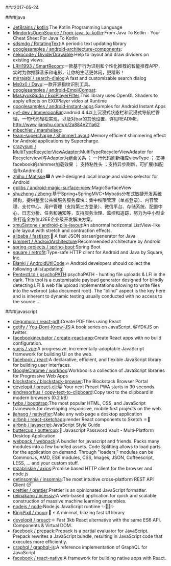 ###2017-05-24 

####java
* [JetBrains / kotlin](https://github.com/JetBrains/kotlin):The Kotlin Programming Language
* [MindorksOpenSource / from-java-to-kotlin](https://github.com/MindorksOpenSource/from-java-to-kotlin):From Java To Kotlin - Your Cheat Sheet For Java To Kotlin
* [sdsmdg / RotatingText](https://github.com/sdsmdg/RotatingText):A periodic text updating library
* [googlesamples / android-architecture-components](https://github.com/googlesamples/android-architecture-components):
* [nekocode / DividerDrawable](https://github.com/nekocode/DividerDrawable):Help to layout and draw dividers on existing views.
* [LRH1993 / SmartRecom](https://github.com/LRH1993/SmartRecom):一款基于行为识别和个性化推荐的智能推荐APP，实时为你推荐音乐和电影，让你的生活更休闲，更精彩！
* [mirrajabi / search-dialog](https://github.com/mirrajabi/search-dialog):A fast and customizable search dialog
* [Ms0x0 / Dayu](https://github.com/Ms0x0/Dayu):一款开源指纹识别工具。
* [googlesamples / android-EmojiCompat](https://github.com/googlesamples/android-EmojiCompat):
* [MasayukiSuda / ExoPlayerFilter](https://github.com/MasayukiSuda/ExoPlayerFilter):This library uses OpenGL Shaders to apply effects on EXOPlayer video at Runtime
* [googlesamples / android-instant-apps](https://github.com/googlesamples/android-instant-apps):Samples for Android Instant Apps
* [gyf-dev / ImmersionBar](https://github.com/gyf-dev/ImmersionBar):android 4.4以上沉浸式状态栏和沉浸式导航栏管理，一句代码轻松实现，以及对bar的其他设置，详见README，http://www.jianshu.com/p/2a884e211a62
* [mbechler / marshalsec](https://github.com/mbechler/marshalsec):
* [team-supercharge / ShimmerLayout](https://github.com/team-supercharge/ShimmerLayout):Memory efficient shimmering effect for Android applications by Supercharge.
* [crazysunj / MultiTypeRecyclerViewAdapter](https://github.com/crazysunj/MultiTypeRecyclerViewAdapter):MultiTypeRecyclerViewAdapter for Recyclerview(与Adapter为组合关系 ； 一行代码刷新相应viewType ； 支持facebook的shimmer加载效果 ； 支持粘性头 ；支持异步刷新，可扩展(如配合RxAndroid))
* [zhihu / Matisse](https://github.com/zhihu/Matisse):🎆 A well-designed local image and video selector for Android
* [gplibs / android-magic-surface-view](https://github.com/gplibs/android-magic-surface-view):MagicSurfaceView
* [shuzheng / zheng](https://github.com/shuzheng/zheng):基于Spring+SpringMVC+Mybatis分布式敏捷开发系统架构，提供整套公共微服务服务模块：集中权限管理（单点登录）、内容管理、支付中心、用户管理（支持第三方登录）、微信平台、存储系统、配置中心、日志分析、任务和通知等，支持服务治理、监控和追踪，努力为中小型企业打造全方位J2EE企业级开发解决方案。
* [xmuSistone / android-pile-layout](https://github.com/xmuSistone/android-pile-layout):An abnormal horizontal ListView-like pile layout with stretch and contraction effects.
* [alibaba / fastjson](https://github.com/alibaba/fastjson):🚄 A fast JSON parser/generator for Java
* [iammert / AndroidArchitecture](https://github.com/iammert/AndroidArchitecture):Recommended architecture by Android
* [spring-projects / spring-boot](https://github.com/spring-projects/spring-boot):Spring Boot
* [square / retrofit](https://github.com/square/retrofit):Type-safe HTTP client for Android and Java by Square, Inc.
* [Blankj / AndroidUtilCode](https://github.com/Blankj/AndroidUtilCode):🔥 Android developers should collect the following utils(updating)
* [PentestLtd / psychoPATH](https://github.com/PentestLtd/psychoPATH):psychoPATH - hunting file uploads & LFI in the dark. This tool is a customisable payload generator designed for blindly detecting LFI & web file upload implementations allowing to write files into the webroot (aka document root). The "blind" aspect is the key here and is inherent to dynamic testing usually conducted with no access to the source …

####javascript
* [diegomura / react-pdf](https://github.com/diegomura/react-pdf):Create PDF files using React
* [getify / You-Dont-Know-JS](https://github.com/getify/You-Dont-Know-JS):A book series on JavaScript. @YDKJS on twitter.
* [facebookincubator / create-react-app](https://github.com/facebookincubator/create-react-app):Create React apps with no build configuration.
* [vuejs / vue](https://github.com/vuejs/vue):A progressive, incrementally-adoptable JavaScript framework for building UI on the web.
* [facebook / react](https://github.com/facebook/react):A declarative, efficient, and flexible JavaScript library for building user interfaces.
* [GoogleChrome / workbox](https://github.com/GoogleChrome/workbox):Workbox is a collection of JavaScript libraries for Progressive Web Apps
* [blockstack / blockstack-browser](https://github.com/blockstack/blockstack-browser):The Blockstack Browser Portal
* [developit / preact-cli](https://github.com/developit/preact-cli):😺 Your next Preact PWA starts in 30 seconds.
* [sindresorhus / copy-text-to-clipboard](https://github.com/sindresorhus/copy-text-to-clipboard):Copy text to the clipboard in modern browsers (0.2 kB)
* [twbs / bootstrap](https://github.com/twbs/bootstrap):The most popular HTML, CSS, and JavaScript framework for developing responsive, mobile first projects on the web.
* [jiahaog / nativefier](https://github.com/jiahaog/nativefier):Make any web page a desktop application
* [airbnb / react-sketchapp](https://github.com/airbnb/react-sketchapp):render React components to Sketch ⚛️💎
* [airbnb / javascript](https://github.com/airbnb/javascript):JavaScript Style Guide
* [buttercup / buttercup](https://github.com/buttercup/buttercup):🔑 Javascript Password Vault - Multi-Platform Desktop Application
* [webpack / webpack](https://github.com/webpack/webpack):A bundler for javascript and friends. Packs many modules into a few bundled assets. Code Splitting allows to load parts for the application on demand. Through "loaders," modules can be CommonJs, AMD, ES6 modules, CSS, Images, JSON, Coffeescript, LESS, ... and your custom stuff.
* [mzabriskie / axios](https://github.com/mzabriskie/axios):Promise based HTTP client for the browser and node.js
* [getinsomnia / insomnia](https://github.com/getinsomnia/insomnia):The most intuitive cross-platform REST API Client 😴
* [prettier / prettier](https://github.com/prettier/prettier):Prettier is an opinionated JavaScript formatter.
* [reiinakano / xcessiv](https://github.com/reiinakano/xcessiv):A web-based application for quick and scalable construction of massive machine learning ensembles.
* [nodejs / node](https://github.com/nodejs/node):Node.js JavaScript runtime ✨🐢🚀✨
* [KingPixil / moon](https://github.com/KingPixil/moon):🌚 ⚡️ A minimal, blazing fast UI library.
* [developit / preact](https://github.com/developit/preact):⚛️ Fast 3kb React alternative with the same ES6 API. Components & Virtual DOM.
* [facebook / prepack](https://github.com/facebook/prepack):Prepack is a partial evaluator for JavaScript. Prepack rewrites a JavaScript bundle, resulting in JavaScript code that executes more efficiently.
* [graphql / graphql-js](https://github.com/graphql/graphql-js):A reference implementation of GraphQL for JavaScript
* [facebook / react-native](https://github.com/facebook/react-native):A framework for building native apps with React.
